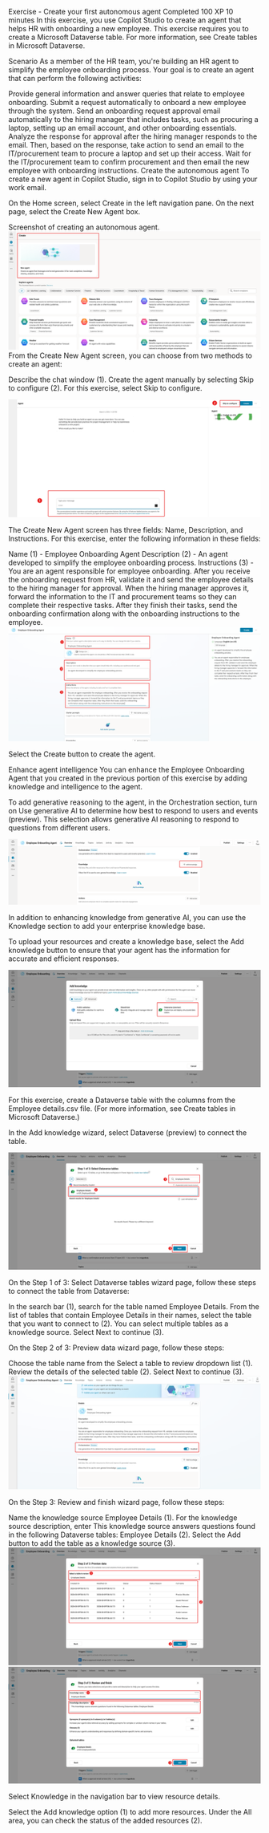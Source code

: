 Exercise - Create your first autonomous agent
Completed
100 XP
10 minutes
In this exercise, you use Copilot Studio to create an agent that helps HR with onboarding a new employee. This exercise requires you to create a Microsoft Dataverse table. For more information, see Create tables in Microsoft Dataverse.

Scenario
As a member of the HR team, you're building an HR agent to simplify the employee onboarding process. Your goal is to create an agent that can perform the following activities:

Provide general information and answer queries that relate to employee onboarding.
Submit a request automatically to onboard a new employee through the system.
Send an onboarding request approval email automatically to the hiring manager that includes tasks, such as procuring a laptop, setting up an email account, and other onboarding essentials.
Analyze the response for approval after the hiring manager responds to the email. Then, based on the response, take action to send an email to the IT/procurement team to procure a laptop and set up their access.
Wait for the IT/procurement team to confirm procurement and then email the new employee with onboarding instructions.
Create the autonomous agent
To create a new agent in Copilot Studio, sign in to Copilot Studio by using your work email.

On the Home screen, select Create in the left navigation pane. On the next page, select the Create New Agent box.

Screenshot of creating an autonomous agent.
![Create Autonomous Agent](../Images/exercise-create-autonomous-agent.svg)
From the Create New Agent screen, you can choose from two methods to create an agent:

Describe the chat window (1).
Create the agent manually by selecting Skip to configure (2).
For this exercise, select Skip to configure.

![Skip to Configure](../Images/exercise-create-autonomous-agent-skip.svg)

The Create New Agent screen has three fields: Name, Description, and Instructions. For this exercise, enter the following information in these fields:

Name (1) - Employee Onboarding Agent
Description (2) - An agent developed to simplify the employee onboarding process.
Instructions (3) - You are an agent responsible for employee onboarding. After you receive the onboarding request from HR, validate it and send the employee details to the hiring manager for approval. When the hiring manager approves it, forward the information to the IT and procurement teams so they can complete their respective tasks. After they finish their tasks, send the onboarding confirmation along with the onboarding instructions to the employee.
![Agent Fields](../Images/exercise-create-autonomous-agent-fields.svg)

Select the Create button to create the agent.

Enhance agent intelligence
You can enhance the Employee Onboarding Agent that you created in the previous portion of this exercise by adding knowledge and intelligence to the agent.

To add generative reasoning to the agent, in the Orchestration section, turn on Use generative AI to determine how best to respond to users and events (preview). This selection allows generative AI reasoning to respond to questions from different users.

![Add Knowledge](../Images/exercise-enhance-agent-intelligence-add-knowledge.svg) 

In addition to enhancing knowledge from generative AI, you can use the Knowledge section to add your enterprise knowledge base.

To upload your resources and create a knowledge base, select the Add knowledge button to ensure that your agent has the information for accurate and efficient responses.

![Dataverse Connection](../Images/exercise-enhance-agent-intelligence-dataverse-preview.svg) 

For this exercise, create a Dataverse table with the columns from the Employee details.csv file. (For more information, see Create tables in Microsoft Dataverse.)

In the Add knowledge wizard, select Dataverse (preview) to connect the table.

![Employee Interaction](../Images/exercise-enhance-agent-intelligence-employee-details.svg) 

On the Step 1 of 3: Select Dataverse tables wizard page, follow these steps to connect the table from Dataverse:

In the search bar (1), search for the table named Employee Details.
From the list of tables that contain Employee Details in their names, select the table that you want to connect to (2). You can select multiple tables as a knowledge source.
Select Next to continue (3).


On the Step 2 of 3: Preview data wizard page, follow these steps:

Choose the table name from the Select a table to review dropdown list (1).
Review the details of the selected table (2).
Select Next to continue (3).
![Orchestrate](../Images/exercise-enhance-agent-intelligence-orchestration.svg)

On the Step 3: Review and finish wizard page, follow these steps:

Name the knowledge source Employee Details (1).
For the knowledge source description, enter This knowledge source answers questions found in the following Dataverse tables: Employee Details (2).
Select the Add button to add the table as a knowledge source (3).
![Preview Data](../Images/exercise-enhance-agent-intelligence-preview-data.svg)
![Review and Finalize](../Images/exercise-enhance-agent-intelligence-review-finish.svg)  

Select Knowledge in the navigation bar to view resource details.

Select the Add knowledge option (1) to add more resources.
Under the All area, you can check the status of the added resources (2).




